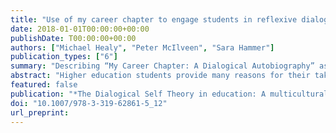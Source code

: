 ```yaml
---
title: "Use of my career chapter to engage students in reflexive dialogue"
date: 2018-01-01T00:00:00+00:00
publishDate: T00:00:00+00:00
authors: ["Michael Healy", "Peter McIlveen", "Sara Hammer"]
publication_types: ["6"]
summary: "Describing “My Career Chapter: A Dialogical Autobiography” as an exemplar of career writing."
abstract: "Higher education students provide many reasons for their taking a particular degree. These typically relate to their current vocational interests and future employment prospects. This is significant since students' vocational identities and consequent decisions develop in a complex dynamic of vocational personality, characteristic adaptations, and life stories, all interacting with affordances in the social, economic, and cultural contexts of students' lives. Using contemporary personality theory and vocational psychology theory, we focus on the third dynamism - life stories - to explicate a method that facilitates assessment for and of learning in the context of career. Here we describe the conceptual and methodological dimensions of “My Career Chapter: A Dialogical Autobiography” (McIlveen, 2006) as an exemplar of an innovative pedagogical method with its conceptual foundations in vocational psychology and the theory of dialogical self. We will describe examples of its application in postgraduate studies and elaborate on its teaching and assessment affordances for career education. Finally, we will outline practical implications for the continuing application and evaluation of My Career Chapter, and the curricular vision that drives it, in higher education and career development learning."
featured: false
publication: "*The Dialogical Self Theory in education: A multicultural perspective*"
doi: "10.1007/978-3-319-62861-5_12"
url_preprint: 
---
```


